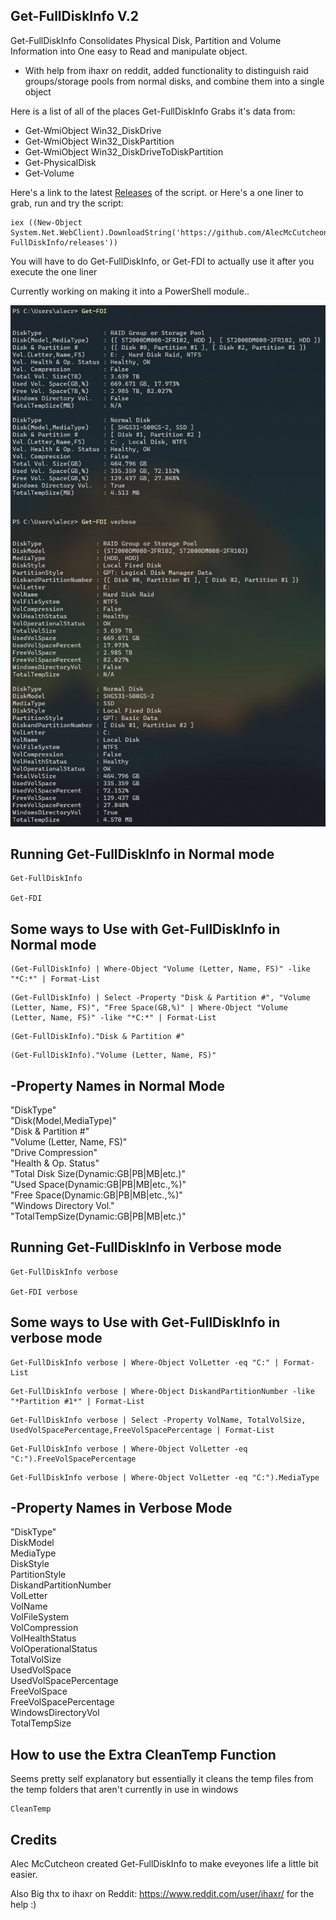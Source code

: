 ## Get-FullDiskInfo V.2 ##
Get-FullDiskInfo Consolidates Physical Disk, Partition and Volume Information
into One easy to Read and manipulate object.

* With help from ihaxr on reddit, added functionality to distinguish raid groups/storage pools from normal disks, and combine them into a single object

Here is a list of all of the places Get-FullDiskInfo Grabs it's data from:

- Get-WmiObject Win32_DiskDrive
- Get-WmiObject Win32_DiskPartition
- Get-WmiObject Win32_DiskDriveToDiskPartition
- Get-PhysicalDisk
- Get-Volume


Here's a link to the latest <a href="https://github.com/AlecMcCutcheon/Get-FullDiskInfo/releases">Releases</a> of the script.
or Here's a one liner to grab, run and try the script:
```
iex ((New-Object System.Net.WebClient).DownloadString('https://github.com/AlecMcCutcheon/Get-FullDiskInfo/releases'))
```
You will have to do Get-FullDiskInfo, or Get-FDI to actually use it after you execute the one liner

Currently working on making it into a PowerShell module..

![alt text](https://github.com/AlecMcCutcheon/Get-FullDiskInfo/blob/main/Preview.jpg?raw=true)

## Running Get-FullDiskInfo in Normal mode ##

```
Get-FullDiskInfo

Get-FDI
```

## Some ways to Use with Get-FullDiskInfo in Normal mode ## 

```
(Get-FullDiskInfo) | Where-Object "Volume (Letter, Name, FS)" -like "*C:*" | Format-List
```
```
(Get-FullDiskInfo) | Select -Property "Disk & Partition #", "Volume (Letter, Name, FS)", "Free Space(GB,%)" | Where-Object "Volume (Letter, Name, FS)" -like "*C:*" | Format-List
```
```
(Get-FullDiskInfo)."Disk & Partition #"
```
```
(Get-FullDiskInfo)."Volume (Letter, Name, FS)" 
```

## -Property Names in Normal Mode ##

"DiskType"<br/>
"Disk(Model,MediaType)"<br/>
"Disk & Partition #"<br/>
"Volume (Letter, Name, FS)"<br/>
"Drive Compression"<br/>
"Health & Op. Status"<br/>
"Total Disk Size(Dynamic:GB|PB|MB|etc.)"<br/>
"Used Space(Dynamic:GB|PB|MB|etc.,%)"<br/>
"Free Space(Dynamic:GB|PB|MB|etc.,%)"<br/>
"Windows Directory Vol."<br/>
"TotalTempSize(Dynamic:GB|PB|MB|etc.)"<br/>


## Running Get-FullDiskInfo in Verbose mode ##

```
Get-FullDiskInfo verbose

Get-FDI verbose
```

## Some ways to Use with Get-FullDiskInfo in verbose mode ##

```
Get-FullDiskInfo verbose | Where-Object VolLetter -eq "C:" | Format-List
```
```
Get-FullDiskInfo verbose | Where-Object DiskandPartitionNumber -like "*Partition #1*" | Format-List
```
```
Get-FullDiskInfo verbose | Select -Property VolName, TotalVolSize, UsedVolSpacePercentage,FreeVolSpacePercentage | Format-List
```
```
Get-FullDiskInfo verbose | Where-Object VolLetter -eq "C:").FreeVolSpacePercentage
```
```
Get-FullDiskInfo verbose | Where-Object VolLetter -eq "C:").MediaType 
```

## -Property Names in Verbose Mode ##

"DiskType"<br/>
DiskModel<br/>
MediaType<br/>
DiskStyle<br/>
PartitionStyle<br/>
DiskandPartitionNumber<br/>
VolLetter<br/>
VolName<br/>
VolFileSystem<br/>
VolCompression<br/>
VolHealthStatus<br/>
VolOperationalStatus<br/>
TotalVolSize<br/>
UsedVolSpace<br/>
UsedVolSpacePercentage<br/>
FreeVolSpace<br/>
FreeVolSpacePercentage<br/>
WindowsDirectoryVol<br/>
TotalTempSize<br/>

## How to use the Extra CleanTemp Function ##
Seems pretty self explanatory but essentially it cleans the temp files from the temp folders that aren't currently in use in windows
```
CleanTemp
```
## Credits
Alec McCutcheon created Get-FullDiskInfo to make eveyones life a little bit easier.

Also Big thx to ihaxr on Reddit: https://www.reddit.com/user/ihaxr/ for the help :)
